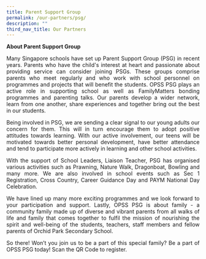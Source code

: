 ```yaml
---
title: Parent Support Group
permalink: /our-partners/psg/
description: ""
third_nav_title: Our Partners
---
```

<div align="justify">

<p><b>About Parent Support Group</b></p>

<p>Many Singapore schools have set up Parent Support Group (PSG) in recent years. Parents who have the child's interest at heart and passionate about providing service can consider joining PSGs. These groups comprise parents who meet regularly and who work with school personnel on programmes and projects that will benefit the students. OPSS PSG plays an active role in supporting school as well as FamilyMatters bonding programmes and parenting talks. Our parents develop a wider network, learn from one another, share experiences and together bring out the best in our students. </p>

<p>Being involved in PSG, we are sending a clear signal to our young adults our concern for them. This will in turn encourage them to adopt positive attitudes towards learning. With our active involvement, our teens will be motivated towards better personal development, have better attendance and tend to participate more actively in learning and other school activities. </p>

<p>With the support of School Leaders, Liaison Teacher, PSG has organised various activities such as Prawning, Nature Walk, Dragonboat, Bowling and many more. We are also involved in school events such as Sec 1 Registration, Cross Country, Career Guidance Day and PAYM National Day Celebration. </p>

<p>We have lined up many more exciting programmes and we look forward to your participation and support. Lastly, OPSS PSG is about family - a community family made up of diverse and vibrant parents from all walks of life and family that comes together to fulfil the mission of nourishing the spirit and well-being of the students, teachers, staff members and fellow parents of Orchid Park Secondary School. </p>

<p>So there! Won’t you join us to be a part of this special family? Be a part of OPSS PSG today! Scan the QR Code to register.</p>

</div>